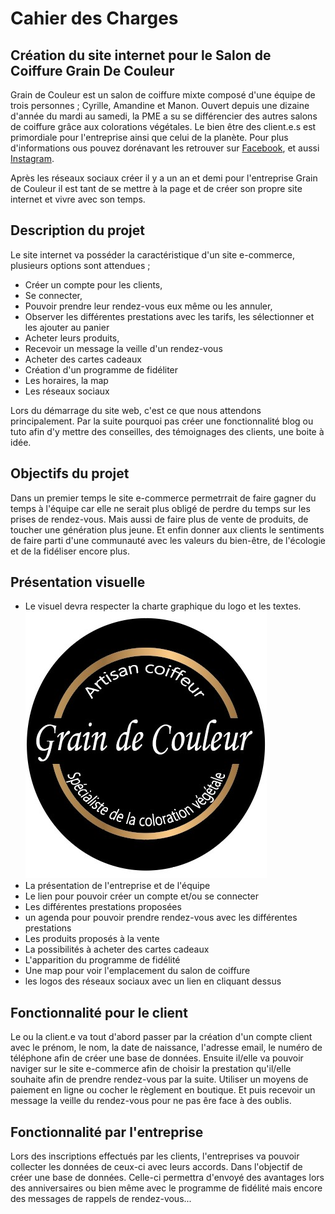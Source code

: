 # Cahier des Charges

## Création du site internet pour le Salon de Coiffure Grain De Couleur

Grain de Couleur est un salon de coiffure mixte composé d'une équipe de trois personnes ; Cyrille, Amandine et Manon. Ouvert depuis une dizaine d'année du mardi au samedi, la PME a su se différencier des autres salons de coiffure grâce aux colorations végétales. Le bien être des client.e.s est primordiale pour l'entreprise ainsi que celui de la planète. Pour plus d'informations ous pouvez dorénavant les retrouver sur [Facebook](https://www.facebook.com/profile.php?id=100063516872842), et aussi [Instagram](https://www.instagram.com/graindecouleur_/).

Après les réseaux sociaux créer il y a un an et demi pour l'entreprise Grain de Couleur il est tant de se mettre à la page et de créer son propre site internet et vivre avec son temps. 

## Description du projet

Le site internet va posséder la caractéristique d'un site e-commerce, plusieurs options sont attendues ; 
* Créer un compte pour les clients,
* Se connecter, 
* Pouvoir prendre leur rendez-vous eux même ou les annuler,
* Observer les différentes prestations avec les tarifs, les sélectionner et les ajouter au panier
* Acheter leurs produits, 
* Recevoir un message la veille d'un rendez-vous
* Acheter des cartes cadeaux
* Création d'un programme de fidéliter
* Les horaires, la map
* Les réseaux sociaux


Lors du démarrage du site web, c'est ce que nous attendons principalement. Par la suite pourquoi pas créer une fonctionnalité blog ou tuto afin d'y mettre des conseilles, des témoignages des clients, une boite à idée. 

## Objectifs du projet

Dans un premier temps le site e-commerce permetrrait de faire gagner du temps à l'équipe car elle ne serait plus obligé de perdre du temps sur les prises de rendez-vous. Mais aussi de faire plus de vente de produits, de toucher une génération plus jeune. Et enfin donner aux clients le sentiments de faire parti d'une communauté avec les valeurs du bien-être, de l'écologie et de la fidéliser encore plus. 

## Présentation visuelle 

 - Le visuel devra respecter la charte graphique du logo et les textes. 
![<logo.png>](logo.png)
- La présentation de l'entreprise et de l'équipe
- Le lien pour pouvoir créer un compte et/ou se connecter
- Les différentes prestations proposées
- un agenda pour pouvoir prendre rendez-vous avec les différentes prestations
- Les produits proposés à la vente
- La possibilités à acheter des cartes cadeaux
- L'apparition du programme de fidélité
- Une map pour voir l'emplacement du salon de coiffure
- les logos des réseaux sociaux avec un lien en cliquant dessus

## Fonctionnalité pour le client

Le ou la client.e va tout d'abord passer par la création d'un compte client avec le prénom, le nom, la date de naissance, l'adresse email, le numéro de téléphone afin de créer une base de données. 
Ensuite il/elle va pouvoir naviger sur le site e-commerce afin de choisir la prestation qu'il/elle souhaite afin de prendre rendez-vous par la suite. 
Utiliser un moyens de paiement en ligne ou cocher le règlement en boutique.
Et puis recevoir un message la veille du rendez-vous pour ne pas êre face à des oublis.


## Fonctionnalité par l'entreprise

Lors des inscriptions effectués par les clients, l'entreprises va pouvoir collecter les données de ceux-ci avec leurs accords. Dans l'objectif de créer une base de données. 
Celle-ci permettra d'envoyé des avantages lors des anniversaires ou bien même avec le programme de fidélité mais encore des messages de rappels de rendez-vous...
